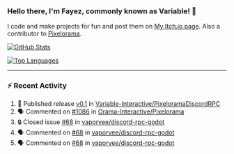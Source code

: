 ### Hello there, I'm Fayez, commonly known as Variable! 👋
I code and make projects for fun and post them on [My Itch.io page](https://variable-industries.itch.io/). Also a contributor to [Pixelorama](https://github.com/Orama-Interactive/Pixelorama).

[![GitHub Stats](https://github-readme-stats.vercel.app/api/?username=Variable-ind&show_icons=true&theme=merko)](https://github.com/anuraghazra/github-readme-stats)

[![Top Languages](https://github-readme-stats.vercel.app/api/top-langs/?username=Variable-ind&layout=compact&theme=merko)](https://github.com/anuraghazra/github-readme-stats)

---

### :zap: Recent Activity

<!--START_SECTION:activity-->
1. 🚀 Published release [v0.1](https://github.com/Variable-Interactive/PixeloramaDiscordRPC/releases/tag/v0.1) in [Variable-Interactive/PixeloramaDiscordRPC](https://github.com/Variable-Interactive/PixeloramaDiscordRPC)
2. 🗣 Commented on [#1086](https://github.com/Orama-Interactive/Pixelorama/pull/1086#issuecomment-2328019094) in [Orama-Interactive/Pixelorama](https://github.com/Orama-Interactive/Pixelorama)
3. 🔒 Closed issue [#68](https://github.com/vaporvee/discord-rpc-godot/issues/68) in [vaporvee/discord-rpc-godot](https://github.com/vaporvee/discord-rpc-godot)
4. 🗣 Commented on [#68](https://github.com/vaporvee/discord-rpc-godot/issues/68#issuecomment-2327004116) in [vaporvee/discord-rpc-godot](https://github.com/vaporvee/discord-rpc-godot)
5. 🗣 Commented on [#68](https://github.com/vaporvee/discord-rpc-godot/issues/68#issuecomment-2326978458) in [vaporvee/discord-rpc-godot](https://github.com/vaporvee/discord-rpc-godot)
<!--END_SECTION:activity-->

<!--
**Variable-ind/Variable-ind** is a ✨ _special_ ✨ repository because its `README.md` (this file) appears on your GitHub profile.

Here are some ideas to get you started:
- 🌱 I’m currently studying at ...
- 🔭 I’m currently working on ...
- 👯 I’m looking to collaborate on ...
- 🤔 I’m looking for help with ...
- 💬 Ask me about ...
- 📫 How to reach me: ...
- ⚡ Fun fact: ...
-->
